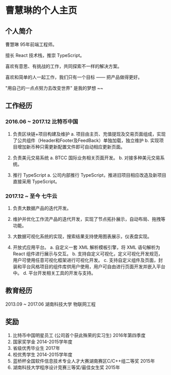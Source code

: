 # 曹慧琳的个人主页

## 个人简介

曹慧琳 95年前端工程师。

擅长 React 技术栈，推崇 TypeScript。

喜欢有意思、有挑战的工作，共同探索不一样的解决方案。

喜欢和简单的人一起工作，我们只有一个目标 —— 把产品做得更好。

"用自己的一点点努力去改变世界" 是我的梦想 ~~

## 工作经历

### 2016.06 ~ 2017.12 比特币中国

1. 负责区块链+项目构建及维护
    a. 项目由主页、充值提现及交易页面组成，实现了公共组件（Header和Footer及FeedBack）单独加载，独立维护
    b. 实现项目增加新币种只需更新配置文件即可自动相应更新页面。

2. 负责美元交易系统
    a. BTCC 国际业务相关页面开发。
    b. 对接多种美元交易系统。

3. 推行 TypeScript
    a. 公司内部推行 TypeScript，推进旧项目相应改造及新项目直接采用 TypeScript。

### 2017.12 ~ 至今 七牛云 

1. 负责大数据产品的迭代开发。

2. 维护并优化工作流产品的迭代开发，实现了节点拓扑展示，自动布局、拖拽等功能。

3. 大数据可视化系统的实现，搜索结果支持使用图表展示，仪表盘实现。

4. 开放式应用平台。
    a. 自定义一套 XML 解析模板引擎，将 XML 语句解析为 React 组件进行展示与交互。
    b. 支持自定义可视化，定义可视化开发规范，用户可使用任意可视化框架进行可视化开发。
    c. 支持自定义组件及页面，封装和平台风格项目的组件库供用户使用，用户可自由进行页面开发并嵌入平台中。
    d. 平台开发相关工具的开发与支持。

## 教育经历

2013.09 ~ 2017.06 湖南科技大学 物联网工程

## 奖励

1. 比特币中国明星员工 (公司首个获此殊荣的实习生) 2016年第四季度
2. 国家奖学金 2014-2015学年度
3. 省级优秀毕业生 2017年
4. 校优秀学生 2014-2015学年度
5. 蓝桥杯全国软件信息技术专业人才大赛湖南赛区C/C++组二等奖 2015年
6. 湖南科技大学程序设计竞赛三等奖/最佳女生奖 2015年